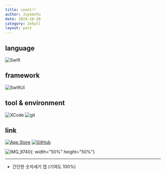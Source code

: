```yaml
---
title: count!!
author: JuyeonYu
date: 2024-10-28
category: Jekyll
layout: post
---
```


language
----
![Swift](https://img.shields.io/badge/swift-F54A2A?style=for-the-badge&logo=swift&logoColor=white) 

framework
----
![SwiftUI](https://img.shields.io/badge/SwiftUI-000000?style=for-the-badge&logo=ios&logoColor=white) 


tool & environment
----
![XCode](https://img.shields.io/badge/XCode-147EFB.svg?style=for-the-badge&logo=xcode&logoColor=white)
![git](https://img.shields.io/badge/git-F05032.svg?style=for-the-badge&logo=git&logoColor=white)

link
---
[![App Store](https://img.shields.io/badge/App_Store-0D96F6?style=for-the-badge&logo=app-store&logoColor=white)](https://apps.apple.com/kr/app/두두/id6449709551)
[![GitHub](https://img.shields.io/badge/github-%23121011.svg?style=for-the-badge&logo=github&logoColor=white)](https://github.com/JuyeonYu/simpleCounter)

![IMG_9740](https://github.com/user-attachments/assets/70c9285a-7670-446a-947c-f09ffa745685){: width="50%" height="50%"}

-----
- 간단한 숫자세기 앱 (기여도 100%)